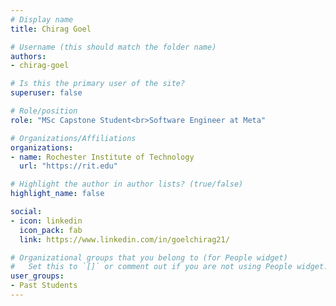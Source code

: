 ```yaml
---
# Display name
title: Chirag Goel

# Username (this should match the folder name)
authors:
- chirag-goel

# Is this the primary user of the site?
superuser: false

# Role/position
role: "MSc Capstone Student<br>Software Engineer at Meta"

# Organizations/Affiliations
organizations:
- name: Rochester Institute of Technology
  url: "https://rit.edu"

# Highlight the author in author lists? (true/false)
highlight_name: false

social:
- icon: linkedin
  icon_pack: fab
  link: https://www.linkedin.com/in/goelchirag21/

# Organizational groups that you belong to (for People widget)
#   Set this to `[]` or comment out if you are not using People widget.
user_groups:
- Past Students
---
```

